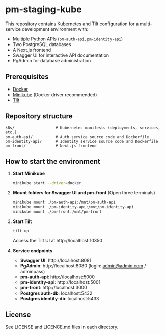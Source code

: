 # pm-staging-kube

This repository contains Kubernetes and Tilt configuration for a multi-service development environment with:
- Multiple Python APIs (`pm-auth-api`, `pm-identity-api`)
- Two PostgreSQL databases
- A Next.js frontend
- Swagger UI for interactive API documentation
- PgAdmin for database administration

## Prerequisites
- [Docker](https://www.docker.com/)
- [Minikube](https://minikube.sigs.k8s.io/docs/) (Docker driver recommended)
- [Tilt](https://tilt.dev/)

## Repository structure

```
k8s/                  # Kubernetes manifests (deployments, services, etc.)
pm-auth-api/          # Auth service source code and Dockerfile
pm-identity-api/      # Identity service source code and Dockerfile
pm-front/             # Next.js frontend
```

## How to start the environment

1. **Start Minikube**
   ```bash
   minikube start --driver=docker
   ```

2. **Mount folders for Swagger UI and pm-front**
   (Open three terminals)
   ```bash
   minikube mount ./pm-auth-api:/mnt/pm-auth-api
   minikube mount ./pm-identity-api:/mnt/pm-identity-api
   minikube mount ./pm-front:/mnt/pm-front
   ```

3. **Start Tilt**
   ```bash
   tilt up
   ```
   Access the Tilt UI at http://localhost:10350

4. **Service endpoints**
   - **Swagger UI**: http://localhost:8081
   - **PgAdmin**: http://localhost:8080 (login: admin@admin.com / adminpass)
   - **pm-auth-api**: http://localhost:5000
   - **pm-identity-api**: http://localhost:5001
   - **pm-front**: http://localhost:3000
   - **Postgres auth-db**: localhost:5432
   - **Postgres identity-db**: localhost:5433

## License
See LICENSE and LICENCE.md files in each directory.

